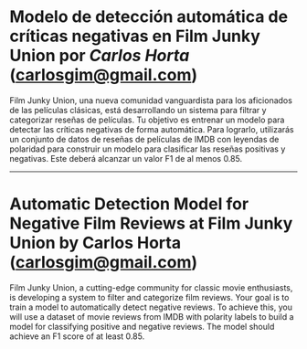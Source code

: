 # Modelo de detección automática de críticas negativas en Film Junky Union por *Carlos Horta* (carlosgim@gmail.com)

Film Junky Union, una nueva comunidad vanguardista para los aficionados de las películas clásicas, está desarrollando un sistema para filtrar y categorizar reseñas de películas. Tu objetivo es entrenar un modelo para detectar las críticas negativas de forma automática. Para lograrlo, utilizarás un conjunto de datos de reseñas de películas de IMDB con leyendas de polaridad para construir un modelo para clasificar las reseñas positivas y negativas. Este deberá alcanzar un valor F1 de al menos 0.85.

------

# Automatic Detection Model for Negative Film Reviews at Film Junky Union by Carlos Horta (carlosgim@gmail.com)

Film Junky Union, a cutting-edge community for classic movie enthusiasts, is developing a system to filter and categorize film reviews. Your goal is to train a model to automatically detect negative reviews. To achieve this, you will use a dataset of movie reviews from IMDB with polarity labels to build a model for classifying positive and negative reviews. The model should achieve an F1 score of at least 0.85.

